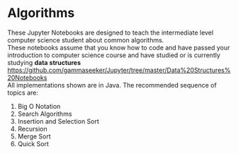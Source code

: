 # Algorithms
These Jupyter Notebooks are designed to teach the intermediate level computer science student about common algorithms.<br>
These notebooks assume that you know how to code and have passed your introduction to computer science course and have studied or is currently studying <b>data structures</b> https://github.com/gammaseeker/Jupyter/tree/master/Data%20Structures%20Notebooks<br>
All implementations shown are in Java.
The recommended sequence of topics are: <br>
<ol>
  <li>Big O Notation </li>
  <li>Search Algorithms </li>
  <li>Insertion and Selection Sort </li>
  <li>Recursion </li>
  <li>Merge Sort </li>
  <li>Quick Sort </li>
</ol>
